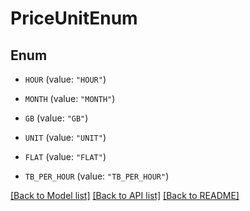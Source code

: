 # PriceUnitEnum

## Enum


* `HOUR` (value: `"HOUR"`)

* `MONTH` (value: `"MONTH"`)

* `GB` (value: `"GB"`)

* `UNIT` (value: `"UNIT"`)

* `FLAT` (value: `"FLAT"`)

* `TB_PER_HOUR` (value: `"TB_PER_HOUR"`)


[[Back to Model list]](../README.md#documentation-for-models) [[Back to API list]](../README.md#documentation-for-api-endpoints) [[Back to README]](../README.md)


